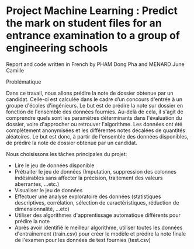 # Project Machine Learning : Predict the mark on student files for an entrance examination to a group of engineering schools

Report and code written in French by PHAM Dong Pha and MENARD June Camille

Problématique 

Dans ce travail, nous allons prédire la note de dossier obtenue par un candidat. Celle-ci est calculée dans le cadre d’un concours d'entrée à un groupe d'écoles d'ingénieurs. Le but est de prédire la note sur dossier en fonction de l'ensemble des données fournies. Au-delà de cela, il s'agit de comprendre quels sont les paramètres déterminants dans l'évaluation du dossier, voire d'approcher ou retrouver l'algorithme. Les données ont été complètement anonymisées et les différentes notes décalées de quantités aléatoires. Le but est donc, à partir de l'ensemble des données disponibles, de prédire la note de dossier obtenue par un candidat.

Nous choisissons les tâches principales du projet:

- Lire le jeu de données disponible
- Prétraiter le jeu de données (Imputation, suppression des colonnes indésirables sans affecter la précision, traitement des valeurs aberrantes, …etc.)
- Visualiser le jeu de données
- Effectuer une analyse exploratoire des données (statistiques descriptives, corrélation, sélection de caractéristiques, réduction de dimensionnalité, …etc)
- Utiliser des algorithmes d'apprentissage automatique différents pour prédire la note
- Après avoir identifié le meilleur algorithme, utiliser toutes les données d'entraînement (train.csv) pour créer le modèle et prédire la note finale de l'examen pour les données de test fournies (test.csv)

